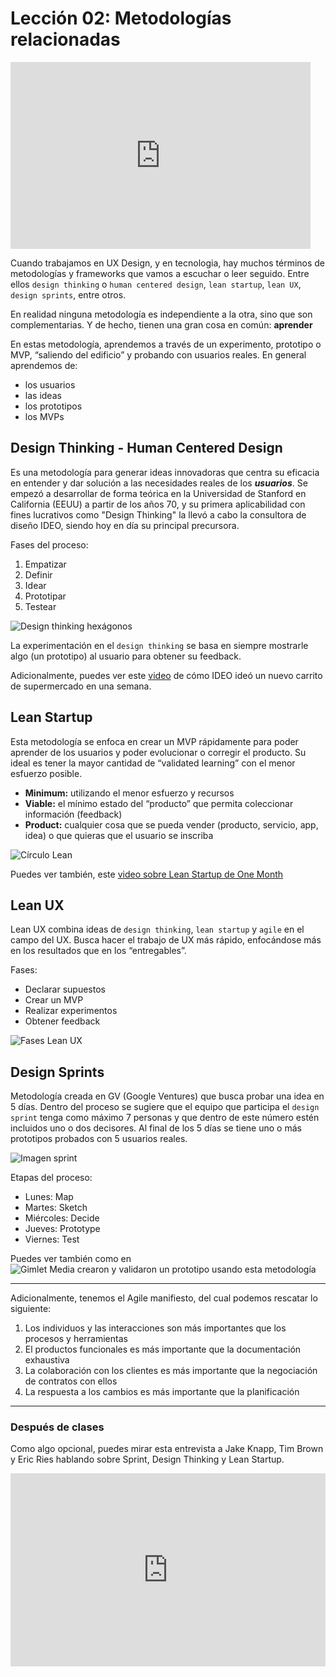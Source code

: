 # Lección 02: Metodologías relacionadas

<iframe src="https://docs.google.com/presentation/d/e/2PACX-1vQNsMPxQxnhsxjrPBjz_9EKTuB_WPWZp-fsbtJfLSWSFxyX4rDSGVTBWau3cMlqgeZgdHiGWndoLEkm/embed?start=false&loop=true&delayms=3000" frameborder="0" width="480" height="299" allowfullscreen="true" mozallowfullscreen="true" webkitallowfullscreen="true"></iframe>

Cuando trabajamos en UX Design, y en tecnologia, hay muchos términos de metodologías y frameworks que vamos a escuchar o leer seguido. Entre ellos `design thinking` o `human centered design`, `lean startup`, `lean UX`, `design sprints`, entre otros. 

En realidad ninguna metodología es independiente a la otra, sino que son complementarias. Y de hecho, tienen una gran cosa en común: **aprender**

En estas metodología, aprendemos a través de un experimento, prototipo o MVP, “saliendo del edificio” y probando con usuarios reales.
En general aprendemos de:

* los usuarios
* las ideas
* los prototipos
* los MVPs


## Design Thinking - Human Centered Design

Es una metodología para generar ideas innovadoras que centra su eficacia en entender y dar solución a las necesidades reales de los **_usuarios_**. Se empezó a desarrollar de forma teórica en la Universidad de Stanford en California (EEUU) a partir de los años 70, y su primera aplicabilidad con fines lucrativos como "Design Thinking" la llevó a cabo la consultora de diseño IDEO, siendo hoy en día su principal precursora.

Fases del proceso:

1. Empatizar
2.  Definir
3. Idear
4. Prototipar
5. Testear

![Design thinking hexágonos](https://lh4.googleusercontent.com/NBcmNGSddfAfeKGla95NnHTHin0eAvP1cdo8NNxmtCOLyjYcedxCWnrQACTwkFG2J4VD81qpJuIiu9GY7wH4NVg86iqOrrkEt_8HQIb9dzr6jBnoaFCiFNg-sxSZiw9fJFuobcmIUyc)

La experimentación en el `design thinking` se basa en siempre mostrarle algo (un prototipo) al usuario para obtener su feedback.

Adicionalmente, puedes ver este [video](https://youtu.be/McabDMc9Z4Y) de cómo IDEO ideó un nuevo carrito de supermercado en una semana.

## Lean Startup

Esta metodología se enfoca en crear un MVP rápidamente para poder aprender de los usuarios y poder evolucionar o corregir el producto. Su ideal es tener la mayor cantidad de “validated learning” con el menor esfuerzo posible.

* **Minimum:** utilizando el menor esfuerzo y recursos
* **Viable:** el mínimo estado del “producto” que permita coleccionar información (feedback)
* **Product:** cualquier cosa que se pueda vender (producto, servicio, app, idea) o que quieras que el usuario se inscriba

![Círculo Lean](https://image.slidesharecdn.com/presentacinfinal-defensav2-140327151051-phpapp01/95/diseo-de-un-marco-de-referencia-para-el-emprendimiento-de-ti-basado-en-la-filosofa-lean-startup-15-638.jpg?cb=1395933204)

Puedes ver también, este [video sobre Lean Startup de One Month](https://youtu.be/X2YoHFuWkqs)

## Lean UX

Lean UX combina ideas de `design thinking`, `lean startup` y `agile` en el campo del UX. Busca hacer el trabajo de UX más rápido, enfocándose más en los resultados que en los “entregables”.

Fases:

* Declarar supuestos
* Crear un MVP
* Realizar experimentos 
* Obtener feedback

![Fases Lean UX](https://lh6.googleusercontent.com/vCUr-V61KB-dV1TgdwoMpI1shFPEszjOifuIFTSeZbW21QpaJFVnKY23VIqNYrSOWUFUpCsFHIYRHj25l5ivebaqLADZAgXuh2rqoQreWC9Ea4yAsc4QATmFdJ4mCwv0o3Bmalhzsb8)

## Design Sprints

Metodología creada en GV (Google Ventures) que busca probar una idea en 5 días. Dentro del proceso se sugiere que el equipo que participa el `design sprint` tenga como máximo 7 personas y que dentro de este número estén incluidos uno o dos decisores. Al final de los 5 días se tiene uno o más prototipos probados con 5 usuarios reales.

![Imagen sprint](https://zapier.cachefly.net/storage/photos/ebde1b47795447d66f88d80d28dcd7b9.png)

Etapas del proceso:

* Lunes: Map
* Martes: Sketch
* Miércoles: Decide
* Jueves: Prototype
* Viernes: Test

Puedes ver también como en ![Gimlet Media crearon y validaron un prototipo usando esta metodología](https://youtu.be/iqGLrMjBLZ4)


***

Adicionalmente, tenemos el Agile manifiesto, del cual podemos rescatar lo siguiente: 

1. Los individuos y las interacciones son más importantes que los procesos y herramientas
2. El productos funcionales es más importante que la documentación exhaustiva
3. La colaboración con los clientes es más importante que la negociación de contratos con ellos
4. La respuesta a los cambios es más importante que la planificación

***

### Después de clases 

Como algo opcional, puedes mirar esta entrevista a Jake Knapp, Tim Brown y Eric Ries hablando sobre Sprint, Design Thinking y Lean Startup. 

<div class="iframeWrapper">
<iframe width="560" height="315" src="https://www.youtube.com/embed/bvFnHzU4_W8?cc_lang_pref=es&cc_load_policy=1" frameborder="0" allowfullscreen></iframe>
<style type="text/css">
	.iframeWrapper {
	position: relative;
	padding-bottom: 56.25%; /* 16:9 */
	padding-top: 25px;
	height: 0;
}
.iframeWrapper iframe {
	position: absolute;
	top: 0;
	left: 0;
	width: 100%;
	height: 100%;
}
</style>
</div>